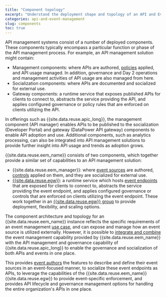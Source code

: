 ```yaml
---
title: "Component topology"
excerpt: "Understand the deployment shape and topology of an API and Event management solution."
categories: api-and-event-management
slug: components
toc: true
---
```


API management systems consist of a number of deployed components. These components typically encompass a particular function or phase of the API management process. For example, an API management solution might contain:

- Management components: where APIs are authored, [policies](../../integrating-with-apic/apic-eem-concepts#policy) applied, and API usage managed. In addition, governance and Day 2 operations and management activities of API usage are also managed from here.
- Socialization components: where APIs are documented and socialized for external use.
- Gateway components: a runtime service that exposes published APIs for clients to connect to, abstracts the service providing the API, and applies configured governance or policy rules that are enforced on clients utilizing the API.

In offerings such as {{site.data.reuse.apic_long}}, the management component (API manager) enables APIs to be published to the socialization (Developer Portal) and gateway (DataPower API gateway) components to enable API adoption and use. Additional components, such as analytics processing, can also be integrated into API management solutions to provide further insight into API usage and trends as adoption grows.

{{site.data.reuse.eem_name}} consists of two components, which together provide a similar set of capabilities to an API management solution:

- {{site.data.reuse.eem_manager}}: where [event sources](../../about/key-concepts/#event-source) are authored, [controls](../../about/key-concepts/#controls) applied on them, and they are socialized for external use.
- [{{site.data.reuse.egw}}](../../about/key-concepts/#event-gateway): a runtime service which hosts [event endpoints](../../about/key-concepts/#event-endpoint) that are exposed for clients to connect to, abstracts the service providing the event endpoint, and applies configured governance or controls that are enforced on clients utilizing the event endpoint. These work together in an [{{site.data.reuse.egw}} group](../../about/key-concepts/#event-gateway-group) to provide deployment, flexibility, and scaling options.

The component architecture and topology for an {{site.data.reuse.eem_name}} instance reflects the specific requirements of an event management [use case](../combining-events-and-api-management/#differences-between-api-and-event-management-solutions), and can expose and manage how an event source is utilized externally. However, it is possible to [integrate and combine](../../integrating-with-apic/overview) the event management capability provided by {{site.data.reuse.eem_name}} with the API management and governance capability of {{site.data.reuse.apic_long}} to enable the governance and socialization of both APIs and events in one place. 

This provides [event authors](../personas/) the features to describe and define their event sources in an event-focused manner, to socialize these event endpoints as APIs, to leverage the capabilities of the {{site.data.reuse.eem_name}} {{site.data.reuse.egw}} to provide event-specific enforcement, and provides API lifecycle and governance management options for handling the entire organization's APIs in one place.

